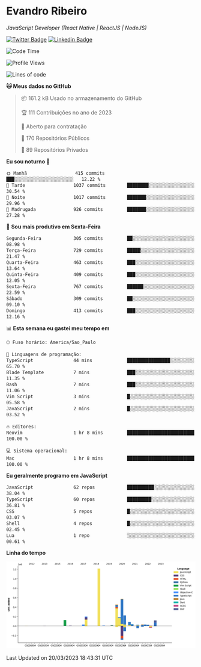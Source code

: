 # Evandro **Ribeiro**

*JavaScript Developer (React Native | ReactJS | NodeJS)*

[![Twitter Badge](https://img.shields.io/badge/-@ribeiroevandro-201B2D?style=flat-square&labelColor=201B2D&logo=twitter&logoColor=white&link=https://twitter.com/ribeiroevandro)](https://twitter.com/ribeiroevandro) 
[![Linkedin Badge](https://img.shields.io/badge/-Evandro%20Ribeiro-201B2D?style=flat-square&logo=Linkedin&logoColor=white&link=https://www.linkedin.com/in/ribeiroevandro)](https://www.linkedin.com/in/ribeiroevandro) 


<!--START_SECTION:waka-->
![Code Time](http://img.shields.io/badge/Code%20Time-3%2C150%20hrs%2042%20mins-blue)

![Profile Views](http://img.shields.io/badge/Visualizac%C3%B5es%20do%20perfil-20-blue)

![Lines of code](https://img.shields.io/badge/Desde%20o%20Hello%20World%20eu%20escrevi-3.5%20million%20linhas%20de%20c%C3%B3digo-blue)

**🐱 Meus dados no GitHub** 

> 📦 161.2 kB Usado no armazenamento do GitHub 
 > 
> 🏆 111 Contribuições no ano de 2023
 > 
> 💼 Aberto para contratação
 > 
> 📜 170 Repositórios Públicos 
 > 
> 🔑 89 Repositórios Privados 
 > 
**Eu sou noturno 🦉** 

```text
🌞 Manhã                  415 commits         ███░░░░░░░░░░░░░░░░░░░░░░   12.22 % 
🌆 Tarde                  1037 commits        ████████░░░░░░░░░░░░░░░░░   30.54 % 
🌃 Noite                  1017 commits        ███████░░░░░░░░░░░░░░░░░░   29.96 % 
🌙 Madrugada              926 commits         ███████░░░░░░░░░░░░░░░░░░   27.28 % 
```
📅 **Sou mais produtivo em Sexta-Feira** 

```text
Segunda-Feira            305 commits         ██░░░░░░░░░░░░░░░░░░░░░░░   08.98 % 
Terça-Feira              729 commits         █████░░░░░░░░░░░░░░░░░░░░   21.47 % 
Quarta-Feira             463 commits         ███░░░░░░░░░░░░░░░░░░░░░░   13.64 % 
Quinta-Feira             409 commits         ███░░░░░░░░░░░░░░░░░░░░░░   12.05 % 
Sexta-Feira              767 commits         ██████░░░░░░░░░░░░░░░░░░░   22.59 % 
Sábado                   309 commits         ██░░░░░░░░░░░░░░░░░░░░░░░   09.10 % 
Domingo                  413 commits         ███░░░░░░░░░░░░░░░░░░░░░░   12.16 % 
```


📊 **Esta semana eu gastei meu tempo em** 

```text
🕑︎ Fuso horário: America/Sao_Paulo

💬 Linguagens de programação: 
TypeScript               44 mins             ████████████████░░░░░░░░░   65.70 % 
Blade Template           7 mins              ███░░░░░░░░░░░░░░░░░░░░░░   11.35 % 
Bash                     7 mins              ███░░░░░░░░░░░░░░░░░░░░░░   11.06 % 
Vim Script               3 mins              █░░░░░░░░░░░░░░░░░░░░░░░░   05.58 % 
JavaScript               2 mins              █░░░░░░░░░░░░░░░░░░░░░░░░   03.52 % 

🔥 Editores: 
Neovim                   1 hr 8 mins         █████████████████████████   100.00 % 

💻 Sistema operacional: 
Mac                      1 hr 8 mins         █████████████████████████   100.00 % 
```

**Eu geralmente programo em JavaScript** 

```text
JavaScript               62 repos            ██████████░░░░░░░░░░░░░░░   38.04 % 
TypeScript               60 repos            █████████░░░░░░░░░░░░░░░░   36.81 % 
CSS                      5 repos             █░░░░░░░░░░░░░░░░░░░░░░░░   03.07 % 
Shell                    4 repos             █░░░░░░░░░░░░░░░░░░░░░░░░   02.45 % 
Lua                      1 repo              ░░░░░░░░░░░░░░░░░░░░░░░░░   00.61 % 
```



**Linha do tempo**

![Lines of Code chart](https://raw.githubusercontent.com/ribeiroevandro/ribeiroevandro/main/assets/bar_graph.png)


 Last Updated on 20/03/2023 18:43:31 UTC
<!--END_SECTION:waka-->
